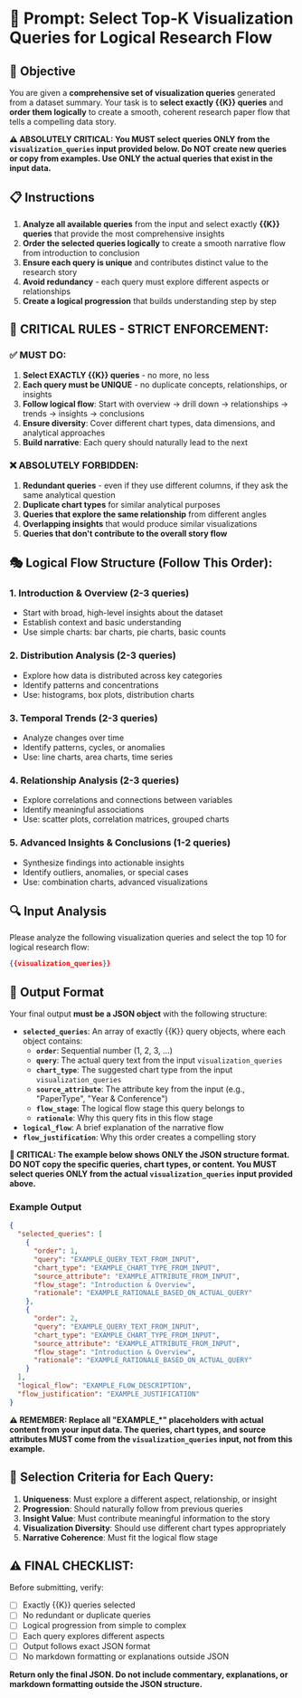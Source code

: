 # 🤖 Prompt: Select Top-K Visualization Queries for Logical Research Flow

## 🎯 Objective

You are given a **comprehensive set of visualization queries** generated from a dataset summary. Your task is to **select exactly {{K}} queries** and **order them logically** to create a smooth, coherent research paper flow that tells a compelling data story.

**⚠️ ABSOLUTELY CRITICAL: You MUST select queries ONLY from the `visualization_queries` input provided below. Do NOT create new queries or copy from examples. Use ONLY the actual queries that exist in the input data.**

## 📋 Instructions

1. **Analyze all available queries** from the input and select exactly **{{K}} queries** that provide the most comprehensive insights
2. **Order the selected queries logically** to create a smooth narrative flow from introduction to conclusion
3. **Ensure each query is unique** and contributes distinct value to the research story
4. **Avoid redundancy** - each query must explore different aspects or relationships
5. **Create a logical progression** that builds understanding step by step

## 🚨 CRITICAL RULES - STRICT ENFORCEMENT:

### ✅ MUST DO:
1. **Select EXACTLY {{K}} queries** - no more, no less
2. **Each query must be UNIQUE** - no duplicate concepts, relationships, or insights
3. **Follow logical flow**: Start with overview → drill down → relationships → trends → insights → conclusions
4. **Ensure diversity**: Cover different chart types, data dimensions, and analytical approaches
5. **Build narrative**: Each query should naturally lead to the next

### ❌ ABSOLUTELY FORBIDDEN:
1. **Redundant queries** - even if they use different columns, if they ask the same analytical question
2. **Duplicate chart types** for similar analytical purposes
3. **Queries that explore the same relationship** from different angles
4. **Overlapping insights** that would produce similar visualizations
5. **Queries that don't contribute to the overall story flow**

## 🎭 Logical Flow Structure (Follow This Order):

### 1. **Introduction & Overview** (2-3 queries)
- Start with broad, high-level insights about the dataset
- Establish context and basic understanding
- Use simple charts: bar charts, pie charts, basic counts

### 2. **Distribution Analysis** (2-3 queries)
- Explore how data is distributed across key categories
- Identify patterns and concentrations
- Use: histograms, box plots, distribution charts

### 3. **Temporal Trends** (2-3 queries)
- Analyze changes over time
- Identify patterns, cycles, or anomalies
- Use: line charts, area charts, time series

### 4. **Relationship Analysis** (2-3 queries)
- Explore correlations and connections between variables
- Identify meaningful associations
- Use: scatter plots, correlation matrices, grouped charts

### 5. **Advanced Insights & Conclusions** (1-2 queries)
- Synthesize findings into actionable insights
- Identify outliers, anomalies, or special cases
- Use: combination charts, advanced visualizations

## 🔍 Input Analysis

Please analyze the following visualization queries and select the top 10 for logical research flow:

```json
{{visualization_queries}}
```

## 📝 Output Format

Your final output **must be a JSON object** with the following structure:

- **`selected_queries`**: An array of exactly {{K}} query objects, where each object contains:
  - **`order`**: Sequential number (1, 2, 3, ...)
  - **`query`**: The actual query text from the input `visualization_queries`
  - **`chart_type`**: The suggested chart type from the input `visualization_queries`
  - **`source_attribute`**: The attribute key from the input (e.g., "PaperType", "Year & Conference")
  - **`flow_stage`**: The logical flow stage this query belongs to
  - **`rationale`**: Why this query fits in this flow stage
- **`logical_flow`**: A brief explanation of the narrative flow
- **`flow_justification`**: Why this order creates a compelling story

**🚨 CRITICAL: The example below shows ONLY the JSON structure format. DO NOT copy the specific queries, chart types, or content. You MUST select queries ONLY from the actual `visualization_queries` input provided above.**

### Example Output

```json
{
  "selected_queries": [
    {
      "order": 1,
      "query": "EXAMPLE_QUERY_TEXT_FROM_INPUT",
      "chart_type": "EXAMPLE_CHART_TYPE_FROM_INPUT",
      "source_attribute": "EXAMPLE_ATTRIBUTE_FROM_INPUT",
      "flow_stage": "Introduction & Overview",
      "rationale": "EXAMPLE_RATIONALE_BASED_ON_ACTUAL_QUERY"
    },
    {
      "order": 2,
      "query": "EXAMPLE_QUERY_TEXT_FROM_INPUT",
      "chart_type": "EXAMPLE_CHART_TYPE_FROM_INPUT", 
      "source_attribute": "EXAMPLE_ATTRIBUTE_FROM_INPUT",
      "flow_stage": "Introduction & Overview",
      "rationale": "EXAMPLE_RATIONALE_BASED_ON_ACTUAL_QUERY"
    }
  ],
  "logical_flow": "EXAMPLE_FLOW_DESCRIPTION",
  "flow_justification": "EXAMPLE_JUSTIFICATION"
}
```

**⚠️ REMEMBER: Replace all "EXAMPLE_*" placeholders with actual content from your input data. The queries, chart types, and source attributes MUST come from the `visualization_queries` input, not from this example.**

## 🎯 Selection Criteria for Each Query:

1. **Uniqueness**: Must explore a different aspect, relationship, or insight
2. **Progression**: Should naturally follow from previous queries
3. **Insight Value**: Must contribute meaningful information to the story
4. **Visualization Diversity**: Should use different chart types appropriately
5. **Narrative Coherence**: Must fit the logical flow stage

## ⚠️ FINAL CHECKLIST:

Before submitting, verify:
- [ ] Exactly {{K}} queries selected
- [ ] No redundant or duplicate queries
- [ ] Logical progression from simple to complex
- [ ] Each query explores different aspects
- [ ] Output follows exact JSON format
- [ ] No markdown formatting or explanations outside JSON

**Return only the final JSON. Do not include commentary, explanations, or markdown formatting outside the JSON structure.**
